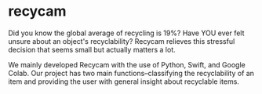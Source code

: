 # recycam
Did you know the global average of recycling is 19%? Have YOU ever felt unsure about an object's recyclability? Recycam relieves this stressful decision that seems small but actually matters a lot.

We mainly developed Recycam with the use of Python, Swift, and Google Colab. Our project has two main functions–classifying the recyclability of an item and providing the user with general insight about recyclable items.
